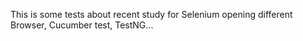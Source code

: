 This is some tests about recent study for Selenium opening different Browser, Cucumber test, TestNG...
